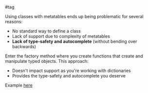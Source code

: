 #tag

Using classes with metatables ends up being problematic for several reasons:
- No standard way to define a class
- Lack of support due to complexity of metatables
- **Lack of type-safety and autocomplete** (without bending over backwards)

Enter the factory method where you create functions that create and manipulate typed objects. This approach:
- Doesn't impact support as you're working with dictionaries
- Provides the type-safety and autocomplete you deserve

Example [here](<https://www.youtube.com/watch?v=-E_L6-Yo8yQ>)